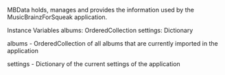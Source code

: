 MBData holds, manages and provides the information used by the MusicBrainzForSqueak application.

Instance Variables
	albums:		OrderedCollection
	settings:	Dictionary

albums
	- OrderedCollection of all albums that are currently imported in the application

settings
	- Dictionary of the current settings of the application
